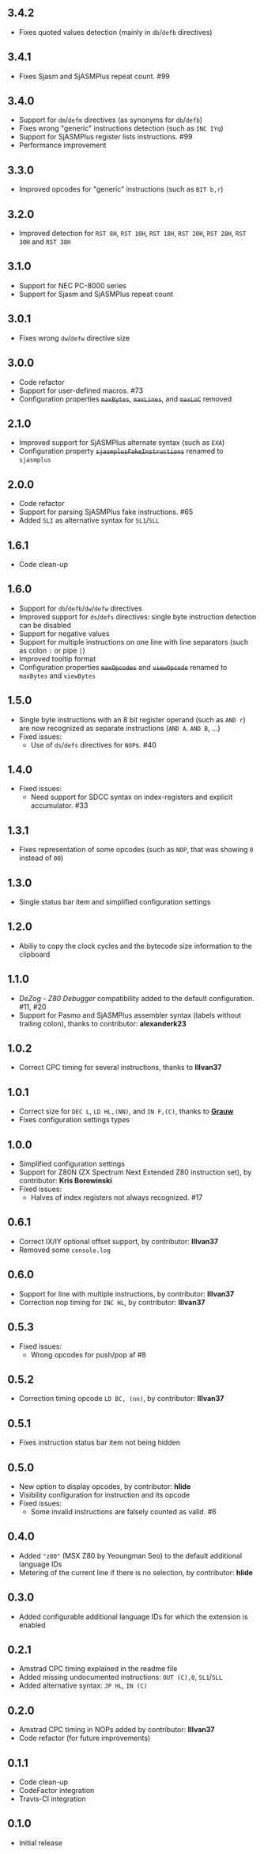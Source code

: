 
## 3.4.2

- Fixes quoted values detection (mainly in `db`/`defb` directives)

## 3.4.1

- Fixes Sjasm and SjASMPlus repeat count. #99

## 3.4.0

- Support for `dm`/`defm` directives (as synonyms for `db`/`defb`)
- Fixes wrong "generic" instructions detection (such as `INC IYq`)
- Support for SjASMPlus register lists instructions. #99
- Performance improvement

## 3.3.0

- Improved opcodes for "generic" instructions (such as `BIT b,r`)

## 3.2.0

- Improved detection for `RST 8H`, `RST 10H`, `RST 18H`, `RST 20H`, `RST 28H`, `RST 30H` and `RST 38H`

## 3.1.0

- Support for NEC PC-8000 series
- Support for Sjasm and SjASMPlus repeat count

## 3.0.1

- Fixes wrong `dw`/`defw` directive size

## 3.0.0

- Code refactor
- Support for user-defined macros. #73
- Configuration properties ~~`maxBytes`~~, ~~`maxLines`~~, and ~~`maxLoC`~~ removed

## 2.1.0

- Improved support for SjASMPlus alternate syntax (such as `EXA`)
- Configuration property ~~`sjasmplusFakeInstructions`~~ renamed to `sjasmplus`

## 2.0.0

- Code refactor
- Support for parsing SjASMPlus fake instructions. #65
- Added `SLI` as alternative syntax for `SL1`/`SLL`

## 1.6.1

- Code clean-up

## 1.6.0

- Support for `db`/`defb`/`dw`/`defw` directives
- Improved support for `ds`/`defs` directives: single byte instruction detection can be disabled
- Support for negative values
- Support for multiple instructions on one line with line separators (such as colon `:` or pipe `|`)
- Improved tooltip format
- Configuration properties ~~`maxOpcodes`~~ and ~~`viewOpcode`~~ renamed to `maxBytes` and `viewBytes`

## 1.5.0

- Single byte instructions with an 8 bit register operand (such as `AND r`) are now recognized as separate instructions (`AND A`. `AND B`, ...)
- Fixed issues:
    - Use of `ds`/`defs` directives for `NOP`s. #40

## 1.4.0

- Fixed issues:
    - Need support for SDCC syntax on index-registers and explicit accumulator. #33

## 1.3.1

- Fixes representation of some opcodes (such as `NOP`, that was showing `0` instead of `00`)

## 1.3.0

- Single status bar item and simplified configuration settings

## 1.2.0

- Abiliy to copy the clock cycles and the bytecode size information to the clipboard

## 1.1.0

- _DeZog - Z80 Debugger_ compatibility added to the default configuration. #11, #20
- Support for Pasmo and SjASMPlus assembler syntax (labels without trailing colon), thanks to contributor: **alexanderk23**

## 1.0.2

- Correct CPC timing for several instructions, thanks to **IIIvan37**

## 1.0.1

- Correct size for `DEC L`, `LD HL,(NN)`, and `IN F,(C)`, thanks to [**Grauw**](http://map.grauw.nl)
- Fixes configuration settings types

## 1.0.0

- Simplified configuration settings
- Support for Z80N (ZX Spectrum Next Extended Z80 instruction set), by contributor: **Kris Borowinski**
- Fixed issues:
    - Halves of index registers not always recognized. #17

## 0.6.1

- Correct IX/IY optional offset support, by contributor: **IIIvan37**
- Removed some `console.log`

## 0.6.0

- Support for line with multiple instructions, by contributor: **IIIvan37**
- Correction nop timing for `INC HL`, by contributor: **IIIvan37**

## 0.5.3

- Fixed issues:
    - Wrong opcodes for push/pop af #8

## 0.5.2

- Correction timing opcode `LD BC, (nn)`, by contributor: **IIIvan37**

## 0.5.1

- Fixes instruction status bar item not being hidden

## 0.5.0

- New option to display opcodes, by contributor: **hlide**
- Visibility configuration for instruction and its opcode
- Fixed issues:
    - Some invalid instructions are falsely counted as valid. #6

## 0.4.0

- Added `"z80"` (MSX Z80 by Yeoungman Seo) to the default additional language IDs
- Metering of the current line if there is no selection, by contributor: **hlide**

## 0.3.0

- Added configurable additional language IDs for which the extension is enabled

## 0.2.1

- Amstrad CPC timing explained in the readme file
- Added missing undocumented instructions: `OUT (C),0`, `SL1`/`SLL`
- Added alternative syntax: `JP HL`, `IN (C)`

## 0.2.0

- Amstrad CPC timing in NOPs added by contributor: **IIIvan37**
- Code refactor (for future improvements)

## 0.1.1

- Code clean-up
- CodeFactor integration
- Travis-CI integration

## 0.1.0

- Initial release
